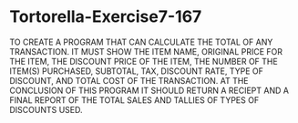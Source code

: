 # Tortorella-Exercise7-167
TO CREATE A PROGRAM THAT CAN CALCULATE THE TOTAL OF ANY TRANSACTION. IT MUST SHOW THE ITEM NAME, ORIGINAL PRICE FOR THE ITEM, THE DISCOUNT PRICE OF THE ITEM, THE NUMBER OF THE ITEM(S) PURCHASED, SUBTOTAL, TAX, DISCOUNT RATE, TYPE OF DISCOUNT, AND TOTAL COST OF THE TRANSACTION. AT THE CONCLUSION OF THIS PROGRAM IT SHOULD RETURN A RECIEPT AND A FINAL REPORT OF THE TOTAL SALES AND TALLIES OF TYPES OF DISCOUNTS USED.
